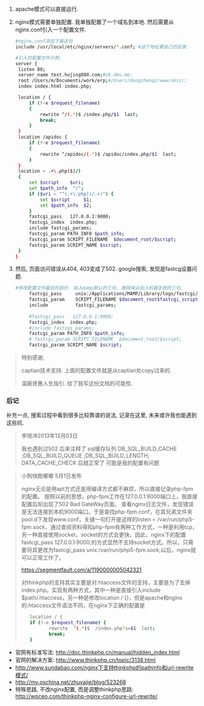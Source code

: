 1. apache模式可以直接运行.

2. nginx模式需要单独配置.  我单独配置了一个域名到本地. 然后需要从nginx.conf引入一个配置文件.

   ```sh
   #nginx.conf添加下面这句
   include /usr/local/etc/nginx/servers/*.conf; #这个地址要自己的目录.
   ```

   ```sh
   #引入的配置文件示例:
   server {
   	listen 80;
   	server_name test.hujing888.com;#ok.dev.me;
   	root /Users/m/Documents/work/erp;#/Users/dongzhenqi/www/oksir;
   	index index.html index.php;

   	location / {
   		if (!-e $request_filename)
   		{
   			rewrite ^/(.*)$ /index.php/$1  last;
   			break;
   		}
   	}
   	location /apidoc {
   		if (!-e $request_filename)
   		{
   			rewrite ^/apidoc/(.*)$ /apidoc/index.php/$1  last;
   		}
   	}
   	location ~ .+\.php($|/)
   	{
   		set $script    $uri;
   		set $path_info  "/";
   		if ($uri ~ "^(.+\.php)(/.+)") {
   			set $script     $1;
   			set $path_info  $2;
   		}
   		fastcgi_pass   127.0.0.1:9000;
   		fastcgi_index  index.php;
   		include fastcgi_params;
   		fastcgi_param PATH_INFO $path_info;
   		fastcgi_param SCRIPT_FILENAME  $document_root/$script;
   		fastcgi_param SCRIPT_NAME $script;
   	}
   }  
   ```

3. 然后, 页面访问错误从404, 403变成了502. google搜索, 发现是fastcg设置问题.

   ```sh
   #修改配置文件最后的部分. 贴入mamp默认的三句, 删除掉从别人机器复制的三句.
   		fastcgi_pass     unix:/Applications/MAMP/Library/logs/fastcgi/nginxFastCGI.sock;
   		fastcgi_param    SCRIPT_FILENAME $document_root$fastcgi_script_name;
   		include          fastcgi_params;
   		
   		#fastcgi_pass   127.0.0.1:9000;
   		fastcgi_index  index.php;
   		#include fastcgi_params;
   		fastcgi_param PATH_INFO $path_info;		
   		# fastcgi_param SCRIPT_FILENAME  $document_root/$script;
   		fastcgi_param SCRIPT_NAME $script;
   ```

> 特别感谢, 
>
> captian技术支持.  上面的配置文件就是从captian处copy过来的.
>
> 温婉贤惠人生指引. 给了我写这份文档的可能性.

### 后记

补充一点, 搜索过程中看到很多比较靠谱的说法, 记录在这里, 未来或许我也能遇到这些坑.

>  李旭冲2013年12月03日
>
>  我也遇到过502 后来注释了 sql缓存队列 DB_SQL_BUILD_CACHE ;DB_SQL_BUILD_QUEUE ;DB_SQL_BUILD_LENGTH; DATA_CACHE_CHECK 后就正常了 可能是我的配置有问题



> 小狗快跑嘟嘟 5月1日发布
>
> nginx无论是用apt方式还是用编译方式都不麻烦，所以直接记录php-fpm的配置。
> 按照以前的思想，php-fpm工作在127.0.0.1:9000端口上，我直接配置后却出现了502 Bad GateWay页面。
> 查看nginx日志文件，发现错误是无法连接到本机9000端口。于是查找php-fpm.conf，在其兄弟文件夹pool.d下发现www.conf，关键一句打开是这样的listen = /var/run/php5-fpm.sock，通过查阅资料得知php-fpm有两种工作方式，一种是利用tcp，另一种直接使用socket，socket的方式会更快。因此，nginx下的配置fastcgi_pass 127.0.0.1:9000;的方式显然不支持socket方式。所以，只需要将其更改为fastcgi_pass unix:/var/run/php5-fpm.sock;以后，nginx就可以正常工作了。
>
> https://segmentfault.com/a/1190000005042321
>
> 对thinkphp的支持其实主要是对.htaccess文件的支持，主要是为了去掉index.php。实现有两种方式，其中一种是直接引入include $path/.htaccess，另一种是修改location / {}，但是apache和nginx的.htaccess文件语法不同，在nginx下正确的配置是
>
> ```sh
>    location / {
>    if (!-e $request_filename) {
>           rewrite  ^(.*)$  /index.php?s=$1  last;
>           break;
>    }
> ```

- 官网有标准写法: http://doc.thinkphp.cn/manual/hidden_index.html
- 官网的解决方案: http://www.thinkphp.cn/topic/3138.html
- http://www.sundabao.com/nginx下支持thinkphp的pathinfo和url-rewrite模式/
- http://my.oschina.net/zhuyajie/blog/523268
- 特殊思路, 不改nginx配置, 而是调整thinkphp思路: http://wpceo.com/thinkphp-nginx-configure-url-rewrite/